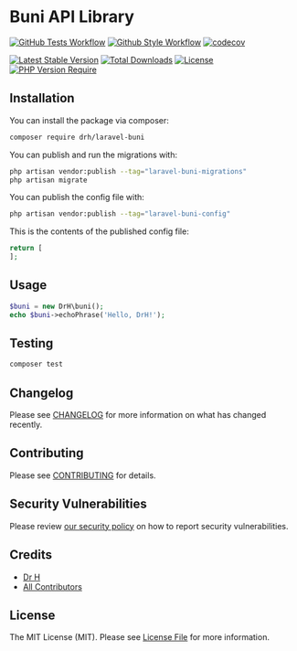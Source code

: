 # Buni API Library

[![GitHub Tests Workflow](https://github.com/DrH97/laravel-buni/actions/workflows/run-tests.yml/badge.svg)](https://github.com/DrH97/laravel-buni/actions/workflows/run-tests.yml)
[![Github Style Workflow](https://github.com/DrH97/laravel-buni/actions/workflows/php-cs-fixer.yml/badge.svg)](https://github.com/DrH97/laravel-buni/actions/workflows/php-cs-fixer.yml)
[![codecov](https://codecov.io/gh/DrH97/laravel-buni/branch/main/graph/badge.svg?token=6b0d0ba1-c2c6-4077-8c3a-1f567eea88a0)](https://codecov.io/gh/DrH97/laravel-buni)

[![Latest Stable Version](http://poser.pugx.org/drh/laravel-buni/v)](https://packagist.org/packages/drh/laravel-buni)
[![Total Downloads](http://poser.pugx.org/drh/laravel-buni/downloads)](https://packagist.org/packages/drh/laravel-buni)
[![License](http://poser.pugx.org/drh/laravel-buni/license)](https://packagist.org/packages/drh/laravel-buni)
[![PHP Version Require](http://poser.pugx.org/drh/laravel-buni/require/php)](https://packagist.org/packages/drh/laravel-buni)

## Installation

You can install the package via composer:

```bash
composer require drh/laravel-buni
```

You can publish and run the migrations with:

```bash
php artisan vendor:publish --tag="laravel-buni-migrations"
php artisan migrate
```

You can publish the config file with:

```bash
php artisan vendor:publish --tag="laravel-buni-config"
```

This is the contents of the published config file:

```php
return [
];
```

## Usage

```php
$buni = new DrH\buni();
echo $buni->echoPhrase('Hello, DrH!');
```

## Testing

```bash
composer test
```

## Changelog

Please see [CHANGELOG](CHANGELOG.md) for more information on what has changed recently.

## Contributing

Please see [CONTRIBUTING](CONTRIBUTING.md) for details.

## Security Vulnerabilities

Please review [our security policy](../../security/policy) on how to report security vulnerabilities.

## Credits

- [Dr H](https://github.com/DrH97)
- [All Contributors](../../contributors)

## License

The MIT License (MIT). Please see [License File](LICENSE.md) for more information.
